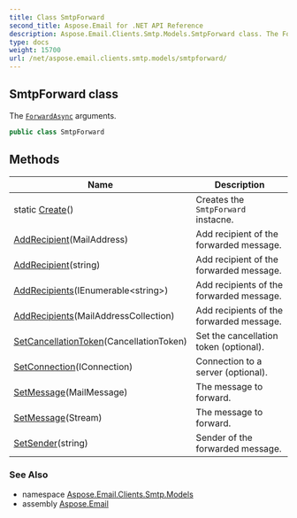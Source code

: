 ```yaml
---
title: Class SmtpForward
second_title: Aspose.Email for .NET API Reference
description: Aspose.Email.Clients.Smtp.Models.SmtpForward class. The ForwardAsync arguments
type: docs
weight: 15700
url: /net/aspose.email.clients.smtp.models/smtpforward/
---
```

## SmtpForward class

The [`ForwardAsync`](../../aspose.email.clients.smtp/iasyncsmtpclient/forwardasync/) arguments.

```csharp
public class SmtpForward
```

## Methods

| Name | Description |
| --- | --- |
| static [Create](../../aspose.email.clients.smtp.models/smtpforward/create/)() | Creates the `SmtpForward` instacne. |
| [AddRecipient](../../aspose.email.clients.smtp.models/smtpforward/addrecipient/#addrecipient)(MailAddress) | Add recipient of the forwarded message. |
| [AddRecipient](../../aspose.email.clients.smtp.models/smtpforward/addrecipient/#addrecipient_1)(string) | Add recipient of the forwarded message. |
| [AddRecipients](../../aspose.email.clients.smtp.models/smtpforward/addrecipients/#addrecipients_1)(IEnumerable&lt;string&gt;) | Add recipients of the forwarded message. |
| [AddRecipients](../../aspose.email.clients.smtp.models/smtpforward/addrecipients/#addrecipients)(MailAddressCollection) | Add recipients of the forwarded message. |
| [SetCancellationToken](../../aspose.email.clients.smtp.models/smtpforward/setcancellationtoken/)(CancellationToken) | Set the cancellation token (optional). |
| [SetConnection](../../aspose.email.clients.smtp.models/smtpforward/setconnection/)(IConnection) | Connection to a server (optional). |
| [SetMessage](../../aspose.email.clients.smtp.models/smtpforward/setmessage/#setmessage)(MailMessage) | The message to forward. |
| [SetMessage](../../aspose.email.clients.smtp.models/smtpforward/setmessage/#setmessage_1)(Stream) | The message to forward. |
| [SetSender](../../aspose.email.clients.smtp.models/smtpforward/setsender/)(string) | Sender of the forwarded message. |

### See Also

* namespace [Aspose.Email.Clients.Smtp.Models](../../aspose.email.clients.smtp.models/)
* assembly [Aspose.Email](../../)


